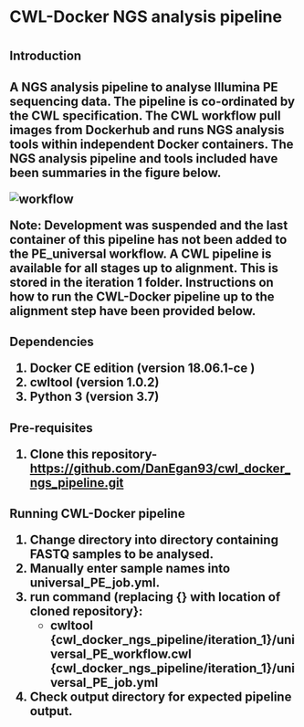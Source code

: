 <h1> CWL-Docker NGS analysis pipeline <h1>
<h2> Introduction <h2>

A NGS analysis pipeline to analyse Illumina PE sequencing data. The pipeline is co-ordinated by the CWL specification. The CWL workflow pull images from Dockerhub and runs NGS analysis tools within independent Docker containers. The NGS analysis pipeline and tools included have been summaries in the figure below.

![workflow](/images/workglow.jpg)

Note: Development was suspended and the last container of this pipeline has not been added to the PE_universal workflow. A CWL pipeline is available for all stages up to alignment. This is stored in the iteration 1 folder. Instructions on how to run the CWL-Docker pipeline up to the alignment step have been provided below.

<h2> Dependencies

1. Docker CE edition (version 18.06.1-ce )
1. cwltool (version 1.0.2)
1. Python 3 (version 3.7)

<h2> Pre-requisites

1. Clone this repository- https://github.com/DanEgan93/cwl_docker_ngs_pipeline.git

<h2> Running CWL-Docker pipeline

1. Change directory into directory containing FASTQ samples to be analysed.
1. Manually enter sample names into universal_PE_job.yml.
1. run command (replacing {} with  location of cloned repository}:
    * cwltool {cwl_docker_ngs_pipeline/iteration_1}/universal_PE_workflow.cwl {cwl_docker_ngs_pipeline/iteration_1}/universal_PE_job.yml
1. Check output directory for expected pipeline output.
